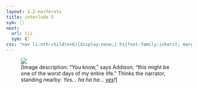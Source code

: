 ```yaml
---
layout: 1.2-nosferatu
title: interlude 5
sym: 🌕︎
next:
  url: iii
  sym: 🌔︎
css: "nav li:nth-child(n+6){display:none;} h1{font-family:inherit; margin:2.5em auto 3em;} main,figcaption{text-align:center;} p,figcaption{max-width:425px;} figcaption a{text-underline-offset:.15em; text-decoration-color:#606060;} figcaption{font-size:.65em;} "
---
```

<figure><img src="{%include url.html%}/assets/img/au/yes.jpg"/>
<figcaption>[Image description: “You know,” says Addison, “this might be one of the <i>worst</i> days of my entire life.” Thinks the narrator, standing nearby: <i>Yes… ha ha ha… <a href="https://knowyourmeme.com/memes/sickos-haha-yes">yes</a>!</i>]</figcaption></figure>